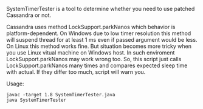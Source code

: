 SystemTimerTester is a tool to determine whether you need to use patched Cassandra or not.

Cassandra uses method LockSupport.parkNanos which behavior is platform-dependent. 
On Windows due to low timer resolution this method will suspend thread for at least 1 ms even if passed argument would be less. 
On Linux this method works fine. 
But situation becomes more tricky when you use Linux vitual machine on Windows host. 
In such enviroment LockSupport.parkNanos may work wrong too. 
So, this script just calls LockSupport.parkNanos many times and compares expected sleep time with actual. 
If they differ too much, script will warn you.

Usage:
```
javac -target 1.8 SystemTimerTester.java
java SystemTimerTester
```
